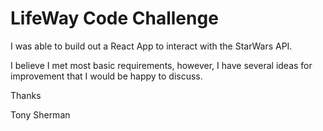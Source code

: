 # LifeWay Code Challenge

I was able to build out a React App to interact with the StarWars API. 

I believe I met most basic requirements, however, I have several ideas for improvement
that I would be happy to discuss.

Thanks

Tony Sherman

